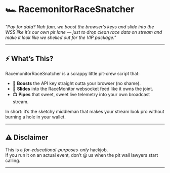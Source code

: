 # 🏎️ RacemonitorRaceSnatcher

*"Pay for data? Nah fam, we boost the browser’s keys and slide into the WSS like it’s our own pit lane — just to drop clean race data on stream and make it look like we shelled out for the VIP package."*

---

## ⚡ What’s This?
RacemonitorRaceSnatcher is a scrappy little pit-crew script that:
- 🔑 **Boosts** the API key straight outta your browser (no shame).
- 📡 **Slides** into the RaceMonitor websocket feed like it owns the joint.
- 📺 **Pipes** that sweet, sweet live telemetry into your own broadcast stream.

In short: it’s the sketchy middleman that makes your stream look pro without burning a hole in your wallet.

---

## ⚠️ Disclaimer
This is a *for-educational-purposes-only* hackjob.  
If you run it on an actual event, don’t @ us when the pit wall lawyers start calling.

---
